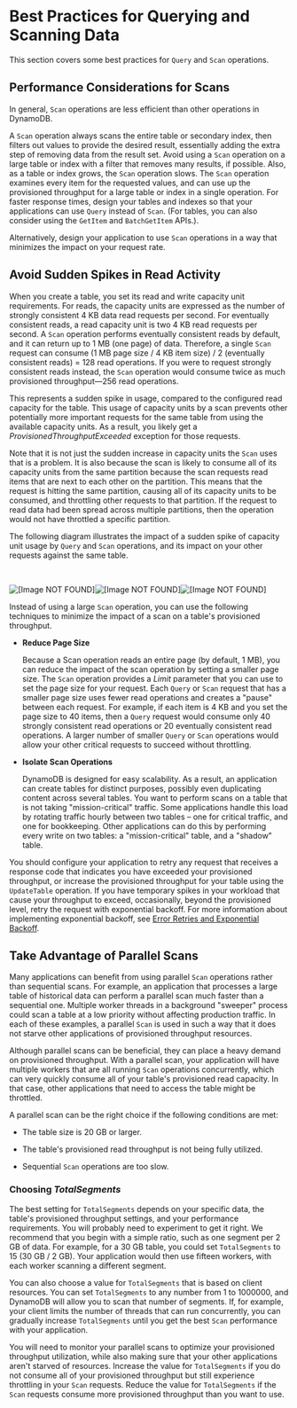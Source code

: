 # Best Practices for Querying and Scanning Data<a name="QueryAndScanGuidelines"></a>

This section covers some best practices for `Query` and `Scan` operations\.

## Performance Considerations for Scans<a name="QueryAndScanGuidelines.ScanPerformance"></a>

In general, `Scan` operations are less efficient than other operations in DynamoDB\.

A `Scan` operation always scans the entire table or secondary index, then filters out values to provide the desired result, essentially adding the extra step of removing data from the result set\. Avoid using a `Scan` operation on a large table or index with a filter that removes many results, if possible\. Also, as a table or index grows, the `Scan` operation slows\. The `Scan` operation examines every item for the requested values, and can use up the provisioned throughput for a large table or index in a single operation\. For faster response times, design your tables and indexes so that your applications can use `Query` instead of `Scan`\. \(For tables, you can also consider using the `GetItem` and `BatchGetItem` APIs\.\)\.

Alternatively, design your application to use `Scan` operations in a way that minimizes the impact on your request rate\.

## Avoid Sudden Spikes in Read Activity<a name="QueryAndScanGuidelines.SpikesOfActivity"></a>

When you create a table, you set its read and write capacity unit requirements\. For reads, the capacity units are expressed as the number of strongly consistent 4 KB data read requests per second\. For eventually consistent reads, a read capacity unit is two 4 KB read requests per second\. A `Scan` operation performs eventually consistent reads by default, and it can return up to 1 MB \(one page\) of data\. Therefore, a single `Scan` request can consume \(1 MB page size / 4 KB item size\) / 2 \(eventually consistent reads\) = 128 read operations\. If you were to request strongly consistent reads instead, the `Scan` operation would consume twice as much provisioned throughput—256 read operations\.

This represents a sudden spike in usage, compared to the configured read capacity for the table\. This usage of capacity units by a scan prevents other potentially more important requests for the same table from using the available capacity units\. As a result, you likely get a *ProvisionedThroughputExceeded* exception for those requests\.

Note that it is not just the sudden increase in capacity units the `Scan` uses that is a problem\. It is also because the scan is likely to consume all of its capacity units from the same partition because the scan requests read items that are next to each other on the partition\. This means that the request is hitting the same partition, causing all of its capacity units to be consumed, and throttling other requests to that partition\. If the request to read data had been spread across multiple partitions, then the operation would not have throttled a specific partition\. 

The following diagram illustrates the impact of a sudden spike of capacity unit usage by `Query` and `Scan` operations, and its impact on your other requests against the same table\. 

  

![\[Image NOT FOUND\]](http://docs.aws.amazon.com/amazondynamodb/latest/developerguide/)![\[Image NOT FOUND\]](http://docs.aws.amazon.com/amazondynamodb/latest/developerguide/)![\[Image NOT FOUND\]](http://docs.aws.amazon.com/amazondynamodb/latest/developerguide/)

Instead of using a large `Scan` operation, you can use the following techniques to minimize the impact of a scan on a table's provisioned throughput\.

+ **Reduce Page Size**

  Because a Scan operation reads an entire page \(by default, 1 MB\), you can reduce the impact of the scan operation by setting a smaller page size\. The `Scan` operation provides a *Limit* parameter that you can use to set the page size for your request\. Each `Query` or `Scan` request that has a smaller page size uses fewer read operations and creates a "pause" between each request\. For example, if each item is 4 KB and you set the page size to 40 items, then a `Query` request would consume only 40 strongly consistent read operations or 20 eventually consistent read operations\. A larger number of smaller `Query` or `Scan` operations would allow your other critical requests to succeed without throttling\. 

+ **Isolate Scan Operations**

  DynamoDB is designed for easy scalability\. As a result, an application can create tables for distinct purposes, possibly even duplicating content across several tables\. You want to perform scans on a table that is not taking "mission\-critical" traffic\. Some applications handle this load by rotating traffic hourly between two tables – one for critical traffic, and one for bookkeeping\. Other applications can do this by performing every write on two tables: a "mission\-critical" table, and a "shadow" table\. 

You should configure your application to retry any request that receives a response code that indicates you have exceeded your provisioned throughput, or increase the provisioned throughput for your table using the `UpdateTable` operation\. If you have temporary spikes in your workload that cause your throughput to exceed, occasionally, beyond the provisioned level, retry the request with exponential backoff\. For more information about implementing exponential backoff, see [Error Retries and Exponential Backoff](Programming.Errors.md#Programming.Errors.RetryAndBackoff)\.

## Take Advantage of Parallel Scans<a name="QueryAndScanGuidelines.ParallelScan"></a>

Many applications can benefit from using parallel `Scan` operations rather than sequential scans\. For example, an application that processes a large table of historical data can perform a parallel scan much faster than a sequential one\. Multiple worker threads in a background "sweeper" process could scan a table at a low priority without affecting production traffic\. In each of these examples, a parallel `Scan` is used in such a way that it does not starve other applications of provisioned throughput resources\.

Although parallel scans can be beneficial, they can place a heavy demand on provisioned throughput\. With a parallel scan, your application will have multiple workers that are all running `Scan` operations concurrently, which can very quickly consume all of your table's provisioned read capacity\. In that case, other applications that need to access the table might be throttled\.

A parallel scan can be the right choice if the following conditions are met:

+ The table size is 20 GB or larger\.

+ The table's provisioned read throughput is not being fully utilized\.

+ Sequential `Scan` operations are too slow\.

### Choosing *TotalSegments*<a name="QueryAndScanGuidelines.ParallelScan.TotalSegments"></a>

The best setting for `TotalSegments` depends on your specific data, the table's provisioned throughput settings, and your performance requirements\. You will probably need to experiment to get it right\. We recommend that you begin with a simple ratio, such as one segment per 2 GB of data\. For example, for a 30 GB table, you could set `TotalSegments` to 15 \(30 GB / 2 GB\)\. Your application would then use fifteen workers, with each worker scanning a different segment\.

You can also choose a value for `TotalSegments` that is based on client resources\. You can set `TotalSegments` to any number from 1 to 1000000, and DynamoDB will allow you to scan that number of segments\. If, for example, your client limits the number of threads that can run concurrently, you can gradually increase `TotalSegments` until you get the best `Scan` performance with your application\.

You will need to monitor your parallel scans to optimize your provisioned throughput utilization, while also making sure that your other applications aren't starved of resources\. Increase the value for `TotalSegments` if you do not consume all of your provisioned throughput but still experience throttling in your `Scan` requests\. Reduce the value for `TotalSegments` if the `Scan` requests consume more provisioned throughput than you want to use\. 